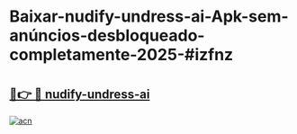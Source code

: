 # Baixar-nudify-undress-ai-Apk-sem-anúncios-desbloqueado-completamente-2025-#izfnz

# <h2><a href="https://ainizakaria.my?title=nudify-undress-ai&ref=24M">🔗👉 🔴 nudify-undress-ai</a></h2>

[![acn](https://github.com/user-attachments/assets/0f9c940e-d8b0-45ae-aac7-cd30a18b3e1c)](https://ainizakaria.my?title=nudify-undress-ai&ref=24M)

